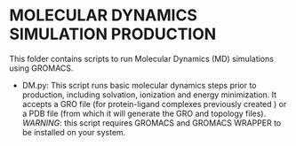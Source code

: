 # MOLECULAR DYNAMICS SIMULATION PRODUCTION

This folder contains scripts to run Molecular Dynamics (MD) simulations using GROMACS.

- DM.py: This script runs basic molecular dynamics steps prior to production, including solvation, ionization and energy minimization. It accepts a GRO file (for protein-ligand complexes previously created ) or a PDB file (from which it will generate the GRO and topology files).
*WARNING*: this script requires GROMACS and GROMACS WRAPPER to be installed on your system. 
